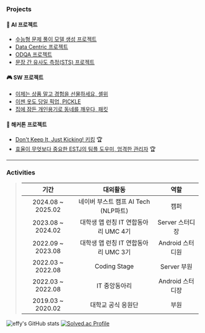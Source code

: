 

### Projects
#### 🤖 AI 프로젝트
- [수능형 문제 풀이 모델 생성 프로젝트](https://github.com/boostcampaitech7/level2-nlp-generationfornlp-nlp-02-lv3)
- [Data Centric 프로젝트](https://github.com/boostcampaitech7/level2-nlp-datacentric-nlp-04)
- [ODQA 프로젝트](https://github.com/boostcampaitech7/level2-mrc-nlp-04)
- [문장 간 유사도 측정(STS) 프로젝트](https://github.com/boostcampaitech7/level1-semantictextsimilarity-nlp-04)  

#### 🎮 SW 프로젝트
- [이제는 상품 말고 경험을 선물하세요, 셸위](https://github.com/ShallWeProject)  
- [이젠 옷도 당일 픽업, PICKLE](https://github.com/pick-PICKLE)  
- [집에 잠든 개인용기로 동네를 깨우다, 패킷](https://github.com/gayeon7877/Pack_it)


#### 🏃 해커톤 프로젝트
- [Don't Keep It, Just Kicking! 키킹](https://github.com/UMC-4th-Hackerthon-U) 🏆  
- [효율이 무엇보다 중요한 ESTJ의 팀플 도우미, 엄격한 관리자](https://github.com/umc-hackathon-Y/Y-android) 🏆  
---

### Activities
> | 기간               | 대외활동                                   | 역할               |
> |:-------------------:|:------------------------------------------:|:-------------------:|
> | 2024.08 ~ 2025.02   | 네이버 부스트 캠프 AI Tech (NLP파트)        | 캠퍼               |
> | 2023.08 ~ 2024.02   | 대학생 앱 런칭 IT 연합동아리 UMC 4기         | Server 스터디장    |
> | 2022.09 ~ 2023.08   | 대학생 앱 런칭 IT 연합동아리 UMC 3기         | Android 스터디원   |
> | 2022.03 ~ 2022.08   | Coding Stage                               | Server 부원        |
> | 2022.03 ~ 2022.08   | IT 중앙동아리                               | Android 스터디장   |
> | 2019.03 ~ 2020.02   | 대학교 공식 응원단                           | 부원               |

![effy's GitHub stats](https://github-readme-stats.vercel.app/api?username=gayeon7877&show_icons=true&theme=aura_dark)  [![Solved.ac Profile](http://mazassumnida.wtf/api/v2/generate_badge?boj=gayean01)](https://solved.ac/gayean01/) 



